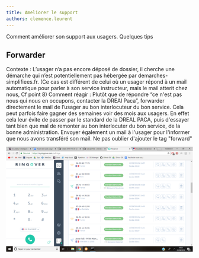 ```yaml
---
title: Ameliorer le support
authors: clemence.leurent
---
```

 Comment améliorer son support aux usagers. Quelques tips
 <!--more-->
## Forwarder
Contexte : L’usager n’a pas encore déposé de dossier, il cherche une démarche qui n’est potentiellement pas hébergée par demarches-simplifiees.fr. (Ce cas est différent de celui où un usager répond à un mail automatique pour parler à son service instructeur, mais le mail atterit chez nous, Cf point 8)
Comment réagir : Plutôt que de répondre “ce n'est pas nous qui nous en occupons, contacter la DREAl Paca”, forwarder directement le mail de l’usager au bon interlocuteur du bon service. Cela peut parfois faire gagner des semaines voir des mois aux usagers. En effet cela leur évite de passer par le standard de la DREAL PACA, puis d'essayer tant bien que mal de remonter au bon interlocuter du bon service, de la bonne administration. Envoyer également un mail à l'usager pour l'informer que nous avons transféré son mail. Ne pas oublier d'ajouter le tag "forward"

![ringover](/img/posts/ringover.png)
